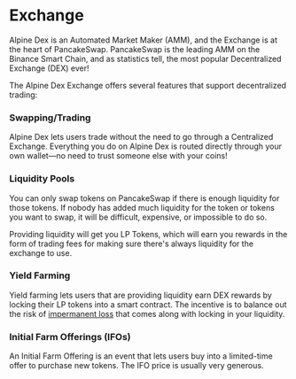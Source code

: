 # Exchange



Alpine Dex is an Automated Market Maker (AMM), and the Exchange is at the heart of PancakeSwap. PancakeSwap is the leading AMM on the Binance Smart Chain, and as statistics tell, the most popular Decentralized Exchange (DEX) ever!

The Alpine Dex Exchange offers several features that support decentralized trading:

### Swapping/Trading

Alpine Dex lets users trade without the need to go through a Centralized Exchange. Everything you do on Alpine Dex is routed directly through your own wallet—no need to trust someone else with your coins!

### Liquidity Pools

You can only swap tokens on PancakeSwap if there is enough liquidity for those tokens. If nobody has added much liquidity for the token or tokens you want to swap, it will be difficult, expensive, or impossible to do so.

Providing liquidity will get you LP Tokens, which will earn you rewards in the form of trading fees for making sure there's always liquidity for the exchange to use.

### Yield Farming

Yield farming lets users that are providing liquidity earn DEX rewards by locking their LP tokens into a smart contract. The incentive is to balance out the risk of [impermanent loss](https://academy.binance.com/en/articles/impermanent-loss-explained) that comes along with locking in your liquidity.

### Initial Farm Offerings (IFOs)

An Initial Farm Offering is an event that lets users buy into a limited-time offer to purchase new tokens. The IFO price is usually very generous.
